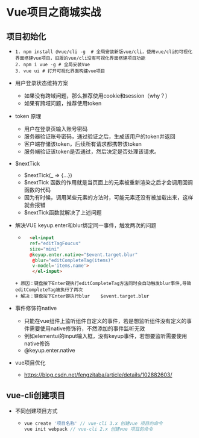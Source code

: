 # Vue项目之商城实战

##  项目初始化

- ```shell
  1. npm install @vue/cli -g  # 全局安装新版vue/cli，使用vue/cli的可视化界面搭建vue项目，旧版的vue/cli没有可视化界面搭建项目功能
  2. npm i vue -g # 全局安装Vue
  3. vue ui # 打开可视化界面构建vue项目
  ```

- 用户登录状态维持方案

  + 如果没有跨域问题，那么推荐使用cookie和session（why？）
  + 如果有跨域问题，推荐使用token

- token 原理
  + 用户在登录页输入账号密码
  + 服务器验证账号密码，通过验证之后，生成该用户的token并返回
  + 客户端存储该token，后续所有请求都携带该token
  + 服务端验证该token是否通过，然后决定是否处理该请求。
  
- $nextTick
  + $nextTick(_ => {...})
  + $nextTick 函数的作用就是当页面上的元素被重新渲染之后才会调用回调函数的代码
  + 因为有时候，调用某些元素的方法时，可能元素还没有被加载出来，这样就会报错
  + $nextTick函数就解决了上述问题

- 解决VUE keyup.enter和blur绑定同一事件，触发两次的问题
  + ```html
	  <el-input 
	  ref="editTagFoucus" 
	  size="mini" 
	  @keyup.enter.native="$event.target.blur"
	   @blur="editCompleteTag(items)" 
	   v-model='items.name'>
	   </el-input>
	  ```
  ```
  + 原因：键盘按下Enter键执行editCompleteTag方法同时会自动触发blur事件,导致editCompleteTag被执行了两次
  +	解决：键盘按下Enter键执行blur    $event.target.blur
  ```
  
- 事件修饰符native
  + 只能在vue组件上监听组件自定义的事件，若是想监听组件没有定义的事件需要使用native修饰符，不然添加的事件监听无效
  + 例如elementui的input输入框，没有keyup事件，若想要监听需要使用native修饰
  + @keyup.enter.native
  
- vue项目优化
  
  + https://blog.csdn.net/fengzitaba/article/details/102882603/

##  vue-cli创建项目

- 不同创建项目方式

  + ```js
    vue create '项目名称' // vue-cli 3.x 创建vue 项目的命令
    vue init webpack // vue-cli 2.x 创建vue 项目的命令
    ```